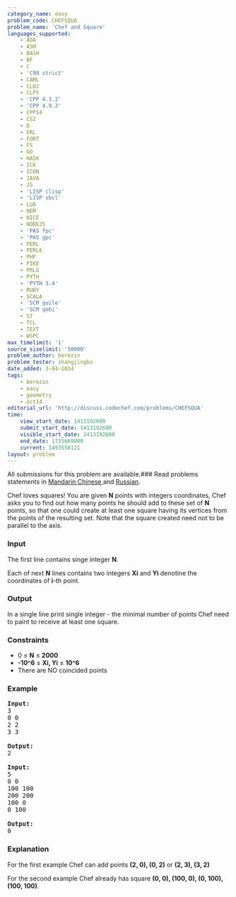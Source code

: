 ```yaml
---
category_name: easy
problem_code: CHEFSQUA
problem_name: 'Chef and Square'
languages_supported:
    - ADA
    - ASM
    - BASH
    - BF
    - C
    - 'C99 strict'
    - CAML
    - CLOJ
    - CLPS
    - 'CPP 4.3.2'
    - 'CPP 4.9.2'
    - CPP14
    - CS2
    - D
    - ERL
    - FORT
    - FS
    - GO
    - HASK
    - ICK
    - ICON
    - JAVA
    - JS
    - 'LISP clisp'
    - 'LISP sbcl'
    - LUA
    - NEM
    - NICE
    - NODEJS
    - 'PAS fpc'
    - 'PAS gpc'
    - PERL
    - PERL6
    - PHP
    - PIKE
    - PRLG
    - PYTH
    - 'PYTH 3.4'
    - RUBY
    - SCALA
    - 'SCM guile'
    - 'SCM qobi'
    - ST
    - TCL
    - TEXT
    - WSPC
max_timelimit: '1'
source_sizelimit: '50000'
problem_author: berezin
problem_tester: shangjingbo
date_added: 3-04-2014
tags:
    - berezin
    - easy
    - geometry
    - oct14
editorial_url: 'http://discuss.codechef.com/problems/CHEFSQUA'
time:
    view_start_date: 1413192600
    submit_start_date: 1413192600
    visible_start_date: 1413192600
    end_date: 1735669800
    current: 1493558121
layout: problem
---
```

All submissions for this problem are available.###  Read problems statements in [Mandarin Chinese ](http://www.codechef.com/download/translated/OCT14/mandarin/CHEFSQUA.pdf) and [Russian](http://www.codechef.com/download/translated/OCT14/russian/CHEFSQUA.pdf).

Chef loves squares! You are given **N** points with integers coordinates, Chef asks you to find out how many points he should add to these set of **N** points, so that one could create at least one square having its vertices from the points of the resulting set. Note that the square created need not to be parallel to the axis.

### Input

The first line contains singe integer **N**.

Each of next **N** lines contains two integers **Xi** and **Yi** denotine the coordinates of **i**-th point.

### Output

In a single line print single integer - the minimal number of points Chef need to paint to receive at least one square.

### Constraints

- 0 ≤ **N** ≤ **2000**
- **-10^6** ≤ **Xi, Yi** ≤ **10^6**
- There are NO coincided points

### Example

<pre><b>Input:</b>
3
0 0
2 2
3 3

<b>Output:</b>
2

<b>Input:</b>
5
0 0
100 100
200 200
100 0
0 100

<b>Output:</b>
0
</pre>
### Explanation

For the first example Chef can add points **(2, 0), (0, 2)** or **(2, 3), (3, 2)**

For the second example Chef already has square **(0, 0), (100, 0), (0, 100), (100, 100)**.
